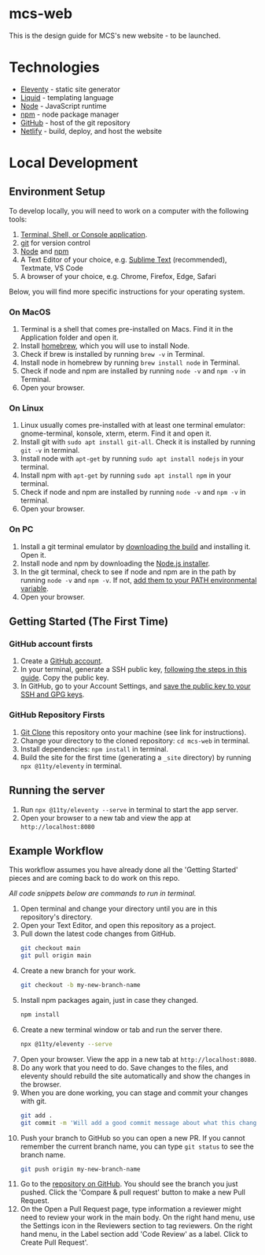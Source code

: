 # mcs-web

This is the design guide for MCS's new website - to be launched.

# Technologies

- [Eleventy](https://www.11ty.io/) - static site generator
- [Liquid](https://shopify.github.io/liquid/) - templating language
- [Node](https://nodejs.org/en/) - JavaScript runtime
- [npm](https://docs.npmjs.com/downloading-and-installing-node-js-and-npm) - node package manager
- [GitHub](https://github.com/mysterycodesociety/mcs-web) - host of the git repository
- [Netlify](https://www.netlify.com) - build, deploy, and host the website

# Local Development

## Environment Setup

To develop locally, you will need to work on a computer with the following tools:

1. [Terminal, Shell, or Console application](https://www.hanselman.com/blog/whats-the-difference-between-a-console-a-terminal-and-a-shell).
1. [git](https://git-scm.com/book/en/v2/Getting-Started-What-is-Git%3F) for version control
1. [Node](https://nodejs.org/en/) and [npm](https://docs.npmjs.com/downloading-and-installing-node-js-and-npm)
1. A Text Editor of your choice, e.g. [Sublime Text](https://www.sublimetext.com/) (recommended), Textmate, VS Code
1. A browser of your choice, e.g. Chrome, Firefox, Edge, Safari

Below, you will find more specific instructions for your operating system.

### On MacOS

1. Terminal is a shell that comes pre-installed on Macs. Find it in the Application folder and open it.
1. Install [homebrew](https://brew.sh/), which you will use to install Node.
1. Check if brew is installed by running `brew -v` in Terminal.
1. Install node in homebrew by running `brew install node` in Terminal.
1. Check if node and npm are installed by running `node -v` and `npm -v` in Terminal.
1. Open your browser.


### On Linux

1. Linux usually comes pre-installed with at least one terminal emulator: gnome-terminal, konsole, xterm, eterm. Find it and open it.
1. Install git with `sudo apt install git-all`.  Check it is installed by running `git -v` in terminal.
1. Install node with `apt-get` by running `sudo apt install nodejs` in your terminal.
1. Install npm with `apt-get` by running `sudo apt install npm` in your terminal.
1. Check if node and npm are installed by running `node -v` and `npm -v` in terminal.
1. Open your browser.


### On PC

1. Install a git terminal emulator by [downloading the build](https://git-scm.com/download/win) and installing it.  Open it.
1. Install node and npm by downloading the [Node.js installer](https://nodejs.org/en/download/).
1. In the git terminal, check to see if node and npm are in the path by running `node -v` and `npm -v`.  If not, [add them to your PATH environmental variable](https://stackoverflow.com/questions/27864040/fixing-npm-path-in-windows-8-and-10).
1. Open your browser.


## Getting Started (The First Time)

### GitHub account firsts

1. Create a [GitHub account](https://github.com).
1. In your terminal, generate a SSH public key, [following the steps in this guide](https://git-scm.com/book/en/v2/Git-on-the-Server-Generating-Your-SSH-Public-Key).  Copy the public key.
1. In GitHub, go to your Account Settings, and [save the public key to your SSH and GPG keys](https://docs.github.com/en/github/authenticating-to-github/connecting-to-github-with-ssh/adding-a-new-ssh-key-to-your-github-account).

### GitHub Repository Firsts

1. [Git Clone](https://github.com/git-guides/git-clone) this repository onto your machine (see link for instructions).
1. Change your directory to the cloned repository: `cd mcs-web` in terminal.
1. Install dependencies: `npm install` in terminal.
1. Build the site for the first time (generating a `_site` directory) by running `npx @11ty/eleventy` in terminal.


## Running the server

1. Run `npx @11ty/eleventy --serve` in terminal to start the app server.
1. Open your browser to a new tab and view the app at `http://localhost:8080`


## Example Workflow

This workflow assumes you have already done all the 'Getting Started' pieces and are coming back to do work on this repo.

*All code snippets below are commands to run in terminal.*

1. Open terminal and change your directory until you are in this repository's directory.
1. Open your Text Editor, and open this repository as a project.
1. Pull down the latest code changes from GitHub.
    ```sh
    git checkout main
    git pull origin main
    ```
1. Create a new branch for your work.
    ```sh
    git checkout -b my-new-branch-name
    ```
1. Install npm packages again, just in case they changed.
    ```sh
    npm install
    ```
1. Create a new terminal window or tab and run the server there.
    ```sh
    npx @11ty/eleventy --serve
    ```
1. Open your browser.  View the app in a new tab at `http://localhost:8080`.
1. Do any work that you need to do.  Save changes to the files, and eleventy should rebuild the site automatically and show the changes in the browser.
1. When you are done working, you can stage and commit your changes with git.
    ```sh
    git add .
    git commit -m 'Will add a good commit message about what this change does'
    ```
1. Push your branch to GitHub so you can open a new PR.
    If you cannot remember the current branch name, you can type `git status` to see the branch name.
    ```sh
    git push origin my-new-branch-name
    ```
1. Go to the [repository on GitHub](https://github.com/mysterycodesociety/mcs-web/).  You should see the branch you just pushed.  Click the 'Compare & pull request' button to make a new Pull Request.
1. On the Open a Pull Request page, type information a reviewer might need to review your work in the main body.  On the right hand menu, use the Settings icon in the Reviewers section to tag reviewers.  On the right hand menu, in the Label section add 'Code Review' as a label.  Click to Create Pull Request'.
